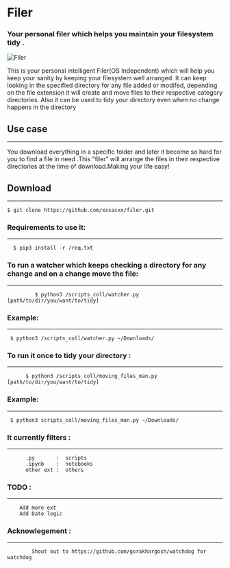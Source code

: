 # Filer #
### Your personal filer which helps you maintain your filesystem tidy . ##

![Filer](https://i.imgur.com/hz3xEma.jpg)

This is your personal intelligent Filer(OS Independent) which will help you keep your sanity by keeping your filesystem well arranged.
It can keep looking in the specified directory for any file added or modifed, depending on the file extension it will create and move files to their respective category directories.
Also it can be used to tidy your directory even when no change happens in the directory
## Use case
-----------
You download everything in a specific folder and later it become so hard for you to find a file in need .This "filer"
will arrange the files in their respective directories at the time of download.Making your life easy!

## Download
-----------
    $ git clone https://github.com/xxsacxx/filer.git
    
   
### Requirements to use it:
-----------
      $ pip3 install -r /req.txt

### To run a watcher which keeps checking a directory for any change and on a change move the file:
-----------------------------------------------------------------------------------------
             $ python3 /scripts_coll/watcher.py [path/to/dir/you/want/to/tidy]
             
### Example:
------------

     $ python3 /scripts_coll/watcher.py ~/Downloads/ 
             

### To run  it once to tidy your directory :
---------------------------------
          $ python3 /scripts_coll/moving_files_man.py [path/to/dir/you/want/to/tidy]
          
          
 ### Example:
------------

     $ python3 scripts_coll/moving_files_man.py ~/Downloads/ 

### It currently filters :
------------
          .py       :  scripts
          .ipynb    :  notebooks
          other ext :  others
          

### TODO :
------------
        Add more ext
        Add Date logic
        
        
### Acknowlegement :
------------------
            Shout out to https://github.com/gorakhargosh/watchdog for watchdog
